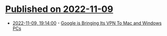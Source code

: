 # [Published on 2022-11-09](index.md)

* [2022-11-09, 19:14:00](https://yro.slashdot.org/story/22/11/09/1731246/google-is-bringing-its-vpn-to-mac-and-windows-pcs?utm_source=rss1.0mainlinkanon&utm_medium=feed) - [Google is Bringing Its VPN To Mac and Windows PCs](https://yro.slashdot.org/story/22/11/09/1731246/google-is-bringing-its-vpn-to-mac-and-windows-pcs?utm_source=rss1.0mainlinkanon&utm_medium=feed)
